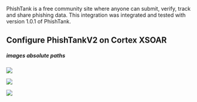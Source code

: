 PhishTank is a free community site where anyone can submit, verify, track and share phishing data.
This integration was integrated and tested with version 1.0.1 of PhishTank.
## Configure PhishTankV2 on Cortex XSOAR

##### images absolute paths

![](https://raw.githubusercontent.com/demisto/content/contrib_branch/Packs/branch/doc_files/contrib_repo_test_internal.png)

![](https://github.com/demisto/content/raw/0bc8b78953fc735f29224735f9a6bf8a804c5539/Packs/test1.png)

![](https://github.com/demisto/content/raw/contrib_branch/Packs/test1.png)
